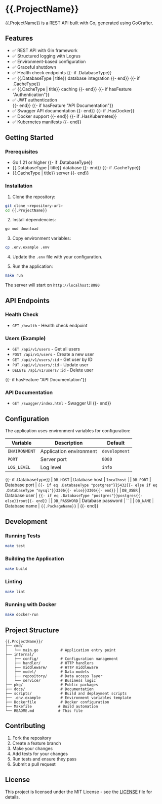 # {{.ProjectName}}

{{.ProjectName}} is a REST API built with Go, generated using GoCrafter.

## Features

- ✅ REST API with Gin framework
- ✅ Structured logging with Logrus
- ✅ Environment-based configuration
- ✅ Graceful shutdown
- ✅ Health check endpoints
{{- if .DatabaseType}}
- ✅ {{.DatabaseType | title}} database integration
{{- end}}
{{- if .CacheType}}
- ✅ {{.CacheType | title}} caching
{{- end}}
{{- if hasFeature "Authentication"}}
- ✅ JWT authentication  
{{- end}}
{{- if hasFeature "API Documentation"}}
- ✅ Swagger API documentation
{{- end}}
{{- if .HasDocker}}
- ✅ Docker support
{{- end}}
{{- if .HasKubernetes}}
- ✅ Kubernetes manifests
{{- end}}

## Getting Started

### Prerequisites

- Go 1.21 or higher
{{- if .DatabaseType}}
- {{.DatabaseType | title}} database
{{- end}}
{{- if .CacheType}}
- {{.CacheType | title}} server
{{- end}}

### Installation

1. Clone the repository:
```bash
git clone <repository-url>
cd {{.ProjectName}}
```

2. Install dependencies:
```bash
go mod download
```

3. Copy environment variables:
```bash
cp .env.example .env
```

4. Update the `.env` file with your configuration.

5. Run the application:
```bash
make run
```

The server will start on `http://localhost:8080`

## API Endpoints

### Health Check
- `GET /health` - Health check endpoint

### Users (Example)
- `GET /api/v1/users` - Get all users
- `POST /api/v1/users` - Create a new user
- `GET /api/v1/users/:id` - Get user by ID
- `PUT /api/v1/users/:id` - Update user
- `DELETE /api/v1/users/:id` - Delete user

{{- if hasFeature "API Documentation"}}
### API Documentation
- `GET /swagger/index.html` - Swagger UI
{{- end}}

## Configuration

The application uses environment variables for configuration:

| Variable | Description | Default |
|----------|-------------|---------|
| `ENVIRONMENT` | Application environment | `development` |
| `PORT` | Server port | `8080` |
| `LOG_LEVEL` | Log level | `info` |
{{- if .DatabaseType}}
| `DB_HOST` | Database host | `localhost` |
| `DB_PORT` | Database port | `{{- if eq .DatabaseType "postgres"}}5432{{- else if eq .DatabaseType "mysql"}}3306{{- else}}3306{{- end}}` |
| `DB_USER` | Database user | `{{- if eq .DatabaseType "postgres"}}postgres{{- else}}root{{- end}}` |
| `DB_PASSWORD` | Database password | `` |
| `DB_NAME` | Database name | `{{.PackageName}}` |
{{- end}}

## Development

### Running Tests
```bash
make test
```

### Building the Application
```bash
make build
```

### Linting
```bash
make lint
```

### Running with Docker
```bash
make docker-run
```

## Project Structure

```
{{.ProjectName}}/
├── cmd/
│   └── main.go          # Application entry point
├── internal/
│   ├── config/          # Configuration management
│   ├── handler/         # HTTP handlers
│   ├── middleware/      # HTTP middleware
│   ├── model/           # Data models
│   ├── repository/      # Data access layer
│   └── service/         # Business logic
├── pkg/                 # Public packages
├── docs/                # Documentation
├── scripts/             # Build and deployment scripts
├── .env.example         # Environment variables template
├── Dockerfile           # Docker configuration
├── Makefile            # Build automation
└── README.md           # This file
```

## Contributing

1. Fork the repository
2. Create a feature branch
3. Make your changes
4. Add tests for your changes
5. Run tests and ensure they pass
6. Submit a pull request

## License

This project is licensed under the MIT License - see the [LICENSE](LICENSE) file for details.
